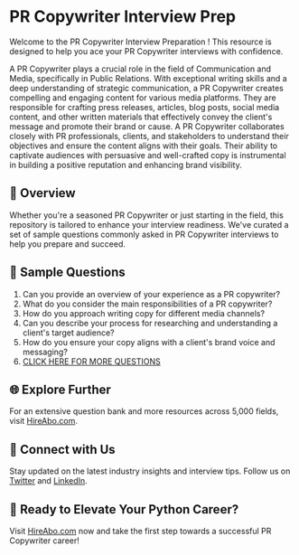 # PR Copywriter Interview Prep

Welcome to the PR Copywriter Interview Preparation ! This resource is designed to help you ace your PR Copywriter interviews with confidence.

A PR Copywriter plays a crucial role in the field of Communication and Media, specifically in Public Relations. With exceptional writing skills and a deep understanding of strategic communication, a PR Copywriter creates compelling and engaging content for various media platforms. They are responsible for crafting press releases, articles, blog posts, social media content, and other written materials that effectively convey the client's message and promote their brand or cause. A PR Copywriter collaborates closely with PR professionals, clients, and stakeholders to understand their objectives and ensure the content aligns with their goals. Their ability to captivate audiences with persuasive and well-crafted copy is instrumental in building a positive reputation and enhancing brand visibility.

## 🚀 Overview

Whether you're a seasoned PR Copywriter or just starting in the field, this repository is tailored to enhance your interview readiness. We've curated a set of sample questions commonly asked in PR Copywriter interviews to help you prepare and succeed.

## 📝 Sample Questions

1. Can you provide an overview of your experience as a PR copywriter?
2. What do you consider the main responsibilities of a PR copywriter?
3. How do you approach writing copy for different media channels?
4. Can you describe your process for researching and understanding a client's target audience?
5. How do you ensure your copy aligns with a client's brand voice and messaging?
6. [CLICK HERE FOR MORE QUESTIONS](https://hireabo.com/job/8_1_18/PR%20Copywriter)

## 🌐 Explore Further

For an extensive question bank and more resources across 5,000 fields, visit [HireAbo.com](https://www.hireabo.com).

## 📱 Connect with Us

Stay updated on the latest industry insights and interview tips. Follow us on [Twitter](https://twitter.com/hireabo) and [LinkedIn](https://www.linkedin.com/in/hire-abo-3609972a8/).

## 🚀 Ready to Elevate Your Python Career?

Visit [HireAbo.com](https://www.hireabo.com) now and take the first step towards a successful PR Copywriter career!